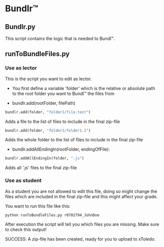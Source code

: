 # Bundlr™

## Bundlr.py
This script contains the logic that is needed to Bundl™.

## runToBundleFiles.py

### Use as lector
This is the script you want to edit as lector.
- You first define a variable 'folder' which is the relative or absolute path to the root folder you want to Bundl™ the files from
* bundlr.add(rootFolder, filePath)
```python
bundlr.add(folder, "folder1/file.test")
```
Adds a file to the list of files to include in the final zip-file

```python
bundlr.add(folder, "folder1/folder1.1")
```
Adds the whole folder to the list of files to include in the final zip-file

* bundlr.addAllEndingIn(rootFolder, endingOfFile):
```python
bundlr.addAllEndingIn(folder, ".js")
```
Adds all '.js' files to the final zip-file

### Use as student
As a student you are not allowed to edit this file, doing so might change the files which are included in the final zip-file and this might affect your grade.

You want to run this file like this:
```python
python runToBundleFiles.py r0702794_JohnDoe
```

After execution the script will tell you which files you are missing. Make sure to check this output!

SUCCESS: A zip-file has been created, ready for you to upload to xToledo.

